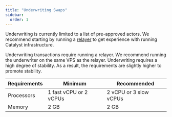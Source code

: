 ```yaml
---
title: "Underwriting Swaps"
sidebar:
  order: 1
---
```


Underwriting is currently limited to a list of pre-approved actors. We recommend starting by running a [relayer](/relayer/setup) to get experience with running Catalyst infrastructure.

Underwriting transactions require running a relayer. We recommend running the underwriter on the same VPS as the relayer. Underwriting requires a high degree of stability. As a result, the requirements are slightly higher to promote stability.

| Requirements | Minimum                | Recommended            |
| ------------ | ---------------------- | ---------------------- |
| Processors   | 1 fast vCPU or 2 vCPUs | 2 vCPU or 3 slow vCPUs |
| Memory       | 2 GB                   | 2 GB                   |
